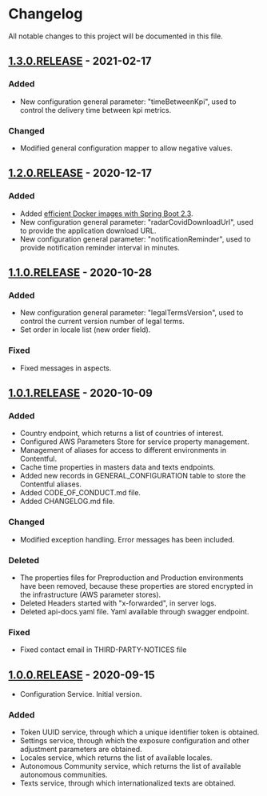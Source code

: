 # Changelog

All notable changes to this project will be documented in this file. 


## [1.3.0.RELEASE] - 2021-02-17

### Added

- New configuration general parameter: "timeBetweenKpi", used to control the delivery time between kpi metrics.

### Changed

- Modified general configuration mapper to allow negative values.

## [1.2.0.RELEASE] - 2020-12-17

### Added

- Added [efficient Docker images with Spring Boot 2.3](https://spring.io/blog/2020/08/14/creating-efficient-docker-images-with-spring-boot-2-3).
- New configuration general parameter: "radarCovidDownloadUrl", used to provide the application download URL.
- New configuration general parameter: "notificationReminder", used to provide notification reminder interval in minutes.

## [1.1.0.RELEASE] - 2020-10-28

### Added

- New configuration general parameter: "legalTermsVersion", used to control the current version number of legal terms.
- Set order in locale list (new order field).

### Fixed

- Fixed messages in aspects.

## [1.0.1.RELEASE] - 2020-10-09

### Added

- Country endpoint, which returns a list of countries of interest.
- Configured AWS Parameters Store for service property management.
- Management of aliases for access to different environments in Contentful.
- Cache time properties in masters data and texts endpoints.
- Added new records in GENERAL_CONFIGURATION table to store the Contentful aliases.
- Added CODE_OF_CONDUCT.md file.
- Added CHANGELOG.md file.

### Changed

- Modified exception handling. Error messages has been included.

### Deleted

- The properties files for Preproduction and Production environments have been removed, because these properties are stored encrypted in the infrastructure (AWS parameter stores).
- Deleted Headers started with "x-forwarded", in server logs.
- Deleted api-docs.yaml file. Yaml available through swagger endpoint.

### Fixed

- Fixed contact email in THIRD-PARTY-NOTICES file

## [1.0.0.RELEASE] - 2020-09-15

* Configuration Service. Initial version.

### Added

- Token UUID service, through which a unique identifier token is obtained.
- Settings service, through which the exposure configuration and other adjustment parameters are obtained.
- Locales service, which returns the list of available locales.
- Autonomous Community service, which returns the list of available autonomous communities.
- Texts service, through which internationalized texts are obtained.

[Unreleased]: https://github.com/RadarCOVID/radar-covid-backend-configuration-server/compare/1.3.0.RELEASE...develop
[1.3.0.RELEASE]: https://github.com/RadarCOVID/radar-covid-backend-configuration-server/compare/1.2.0.RELEASE...1.3.0.RELEASE
[1.2.0.RELEASE]: https://github.com/RadarCOVID/radar-covid-backend-configuration-server/compare/1.1.0.RELEASE...1.2.0.RELEASE
[1.1.0.RELEASE]: https://github.com/RadarCOVID/radar-covid-backend-configuration-server/compare/1.0.1.RELEASE...1.1.0.RELEASE
[1.0.1.RELEASE]: https://github.com/RadarCOVID/radar-covid-backend-configuration-server/compare/1.0.0.RELEASE...1.0.1.RELEASE
[1.0.0.RELEASE]: https://github.com/RadarCOVID/radar-covid-backend-configuration-server/releases/tag/1.0.0.RELEASE
